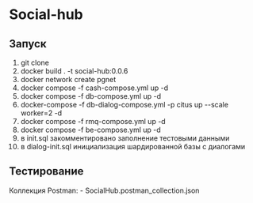# Social-hub

## Запуск


1. git clone
2. docker build . -t social-hub:0.0.6
3. docker network create pgnet
4. docker compose -f cash-compose.yml up -d
5. docker compose -f db-compose.yml up -d
6. docker-compose -f db-dialog-compose.yml -p citus up --scale worker=2 -d
7. docker compose -f rmq-compose.yml up -d
8. docker compose -f be-compose.yml up -d
9. в init.sql закомментировано заполнение тестовыми данными
10. в dialog-init.sql инициализация шардированной базы с диалогами


## Тестирование

Коллекция Postman:
    - SocialHub.postman_collection.json
